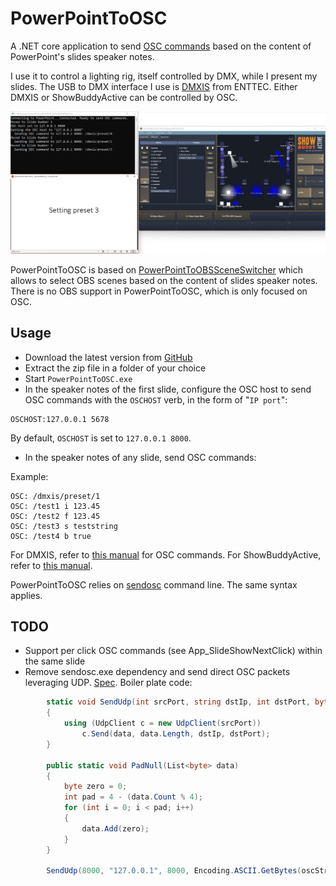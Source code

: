 # PowerPointToOSC

A .NET core application to send [OSC commands](http://cnmat.org/OpenSoundControl/OSC-spec.html) based on the content of PowerPoint's slides speaker notes.

I use it to control a lighting rig, itself controlled by DMX, while I present my slides.
The USB to DMX interface I use is [DMXIS](https://www.dmxis.com/) from ENTTEC. Either DMXIS or ShowBuddyActive can be controlled by OSC.

![Screenshot](screenshot.jpg)

PowerPointToOSC is based on [PowerPointToOBSSceneSwitcher](https://github.com/shanselman/PowerPointToOBSSceneSwitcher) which allows to select OBS scenes based on the content of slides speaker notes. There is no OBS support in PowerPointToOSC, which is only focused on OSC.

## Usage

* Download the latest version from [GitHub](https://github.com/ojacques/PowerPointToOSC/releases)
* Extract the zip file in a folder of your choice
* Start `PowerPointToOSC.exe`
* In the speaker notes of the first slide, configure the OSC host to send OSC commands with the `OSCHOST` verb, in the form of "`IP port`":

```
OSCHOST:127.0.0.1 5678
```

By default, `OSCHOST` is set to `127.0.0.1 8000`.

* In the speaker notes of any slide, send OSC commands:

Example:
```<language>
OSC: /dmxis/preset/1
OSC: /test1 i 123.45
OSC: /test2 f 123.45
OSC: /test3 s teststring
OSC: /test4 b true
```

For DMXIS, refer to [this manual](https://dol2kh495zr52.cloudfront.net/pdf/manuals/200405_DMXIS_v1.70_UM.pdf) for OSC commands. For ShowBuddyActive, refer to [this manual](https://www.dmxis.com/release/SBA/Show%20Buddy%20Active.pdf).

PowerPointToOSC relies on [sendosc](https://github.com/yoggy/sendosc) command line. The same syntax applies.

## TODO

- Support per click OSC commands (see App_SlideShowNextClick) within the same slide
- Remove sendosc.exe dependency and send direct OSC packets leveraging UDP. [Spec](http://cnmat.org/OpenSoundControl/OSC-spec.html). Boiler plate code:
```csharp
        static void SendUdp(int srcPort, string dstIp, int dstPort, byte[] data)
        {
            using (UdpClient c = new UdpClient(srcPort))
                c.Send(data, data.Length, dstIp, dstPort);
        }

        public static void PadNull(List<byte> data)
        {
            byte zero = 0;
            int pad = 4 - (data.Count % 4);
            for (int i = 0; i < pad; i++)
            {
                data.Add(zero);
            }
        }
        
        SendUdp(8000, "127.0.0.1", 8000, Encoding.ASCII.GetBytes(oscString));
```
